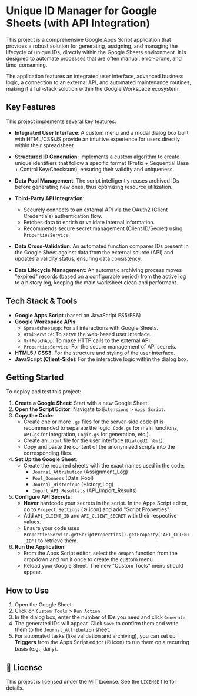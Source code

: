 # Unique ID Manager for Google Sheets (with API Integration)

This project is a comprehensive Google Apps Script application that provides a robust solution for generating, assigning, and managing the lifecycle of unique IDs, directly within the Google Sheets environment. It is designed to automate processes that are often manual, error-prone, and time-consuming.

The application features an integrated user interface, advanced business logic, a connection to an external API, and automated maintenance routines, making it a full-stack solution within the Google Workspace ecosystem.

## Key Features

This project implements several key features:

* **Integrated User Interface**: A custom menu and a modal dialog box built with HTML/CSS/JS provide an intuitive experience for users directly within their spreadsheet.

* **Structured ID Generation**: Implements a custom algorithm to create unique identifiers that follow a specific format (Prefix + Sequential Base + Control Key/Checksum), ensuring their validity and uniqueness.

* **Data Pool Management**: The script intelligently reuses archived IDs before generating new ones, thus optimizing resource utilization.

* **Third-Party API Integration**:
    * Securely connects to an external API via the OAuth2 (Client Credentials) authentication flow.
    * Fetches data to enrich or validate internal information.
    * Recommends secure secret management (Client ID/Secret) using `PropertiesService`.

* **Data Cross-Validation**: An automated function compares IDs present in the Google Sheet against data from the external source (API) and updates a validity status, ensuring data consistency.

* **Data Lifecycle Management**: An automatic archiving process moves "expired" records (based on a configurable period) from the active log to a history log, keeping the main worksheet clean and performant.

## Tech Stack & Tools

* **Google Apps Script** (based on JavaScript ES5/ES6)
* **Google Workspace APIs**:
    * `SpreadsheetApp`: For all interactions with Google Sheets.
    * `HtmlService`: To serve the web-based user interface.
    * `UrlFetchApp`: To make HTTP calls to the external API.
    * `PropertiesService`: For the secure management of API secrets.
* **HTML5 / CSS3**: For the structure and styling of the user interface.
* **JavaScript (Client-Side)**: For the interactive logic within the dialog box.

## Getting Started

To deploy and test this project:

1.  **Create a Google Sheet**: Start with a new Google Sheet.
2.  **Open the Script Editor**: Navigate to `Extensions` > `Apps Script`.
3.  **Copy the Code**:
    * Create one or more `.gs` files for the server-side code (it is recommended to separate the logic: `Code.gs` for main functions, `API.gs` for integration, `Logic.gs` for generation, etc.).
    * Create an `.html` file for the user interface (`DialogUI.html`).
    * Copy and paste the content of the anonymized scripts into the corresponding files.
4.  **Set Up the Google Sheet**:
    * Create the required sheets with the exact names used in the code:
        * `Journal_Attribution` (Assignment_Log)
        * `Pool_Donnees` (Data_Pool)
        * `Journal_Historique` (History_Log)
        * `Import_API_Resultats` (API_Import_Results)
5.  **Configure API Secrets**:
    * **Never** hardcode your secrets in the script. In the Apps Script editor, go to `Project Settings` (⚙️ icon) and add "Script Properties".
    * Add `API_CLIENT_ID` and `API_CLIENT_SECRET` with their respective values.
    * Ensure your code uses `PropertiesService.getScriptProperties().getProperty('API_CLIENT_ID')` to retrieve them.
6.  **Run the Application**:
    * From the Apps Script editor, select the `onOpen` function from the dropdown and run it once to create the custom menu.
    * Reload your Google Sheet. The new "Custom Tools" menu should appear.

## How to Use

1.  Open the Google Sheet.
2.  Click on `Custom Tools` > `Run Action`.
3.  In the dialog box, enter the number of IDs you need and click `Generate`.
4.  The generated IDs will appear. Click `Save` to confirm them and write them to the `Journal_Attribution` sheet.
5.  For automated tasks (like validation and archiving), you can set up **Triggers** from the Apps Script editor (⏰ icon) to run them on a recurring basis (e.g., daily).

## 📄 License

This project is licensed under the MIT License. See the `LICENSE` file for details.

